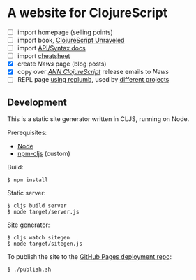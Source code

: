 # A website for ClojureScript

- [ ] import homepage (selling points)
- [ ] import book, [ClojureScript Unraveled](https://leanpub.com/clojurescript-unraveled)
- [ ] import [API/Syntax docs](https://github.com/cljsinfo/cljs-api-docs)
- [ ] import [cheatsheet](http://cljs.info/cheatsheet)
- [x] create _News_ page (blog posts)
- [x] copy over [_ANN ClojureScript_] release emails to _News_
- [ ] REPL page [using replumb](http://clojurescript.io/), used by [different projects](https://github.com/Lambda-X/replumb#community)

[_ANN ClojureScript_]:https://groups.google.com/forum/#!topicsearchin/clojurescript/%22the$20Clojure$20compiler$20that$20emits$20JavaScript$20source$20code%22

## Development

This is a static site generator written in CLJS, running on Node.

Prerequisites:

- [Node](https://nodejs.org/)
- [npm-cljs](https://github.com/shaunlebron/npm-cljs) (custom)

Build:

```
$ npm install
```

Static server:

```
$ cljs build server
$ node target/server.js
```

Site generator:

```
$ cljs watch sitegen
$ node target/sitegen.js
```

To publish the site to the [GitHub Pages deployment repo](https://github.com/cljsinfo/cljsinfo.github.io):

```
$ ./publish.sh
```
